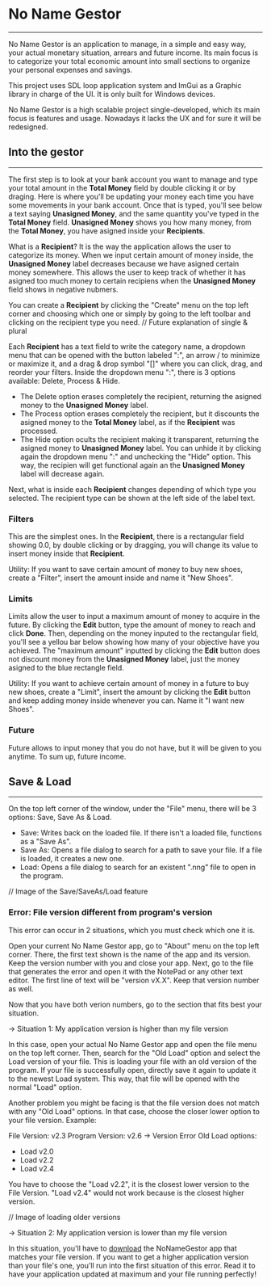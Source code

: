 # No Name Gestor
--------------------------------------
No Name Gestor is an application to manage, in a simple and easy way, your actual monetary situation, arrears and future income.
Its main focus is to categorize your total economic amount into small sections to organize your personal expenses and savings.

This project uses SDL loop application system and ImGui as a Graphic library in charge of the UI. It is only built for Windows devices.

No Name Gestor is a high scalable project single-developed, which its main focus is features and usage. Nowadays it lacks the UX and
for sure it will be redesigned.

## Into the gestor
--------------------------------------
The first step is to look at your bank account you want to manage and type your total amount in the **Total Money** field by double clicking it or by draging.
Here is where you'll be updating your money each time you have some movements in your bank account.
Once that is typed, you'll see below a text saying **Unasigned Money**, and the same quantity you've typed in the **Total Money** field.
**Unasigned Money** shows you how many money, from the **Total Money**, you have asigned inside your **Recipients**.

What is a **Recipient**?
It is the way the application allows the user to categorize its money. When we input certain amount of money inside, the **Unasigned Money** label decreases because
we have asigned certain money somewhere. This allows the user to keep track of whether it has asigned too much money to certain recipiens when the **Unasigned Money** field shows in negative nubmers.

You can create a **Recipient** by clicking the "Create" menu on the top left corner and choosing which one or simply by going to the left toolbar and clicking 
on the recipient type you need. // Future explanation of single & plural

Each **Recipient** has a text field to write the category name, a dropdown menu that can be opened with the button labeled ":", an arrow \/ to minimize or maximize it, and a drag & drop symbol "[]" where you can click, drag, and reorder your filters. Inside the dropdown menu ":", there is 3 options available: Delete, Process & Hide.
 - The Delete option erases completely the recipient, returning the asigned money to the **Unasigned Money** label.
 - The Process option erases completely the recipient, but it discounts the asigned money to the **Total Money** label, as if the **Recipient** was processed.
 - The Hide option ocults the recipient making it transparent, returning the asigned money to **Unasigned Money** label. You can unhide it by clicking again the dropdown menu ":" and unchecking the "Hide" option. This way, the recipien will get functional again an the **Unasigned Money** label will decrease again. 


Next, what is inside each **Recipient** changes depending of which type you selected. The recipient type can be shown at the left side of the label text.

### Filters
This are the simplest ones. In the **Recipient**, there is a rectangular field showing 0.0, by double clicking or by dragging, you will change its value
to insert money inside that **Recipient**.

Utility: If you want to save certain amount of money to buy new shoes, create a "Filter", insert the amount inside and name it "New Shoes".

### Limits
Limits allow the user to input a maximum amount of money to acquire in the future. By clicking the **Edit** button, type the amount of money to reach and click **Done**. Then, depending on the money inputed to the rectangular field, you'll see a yellou bar below showing how many of your objective have you achieved.
The "maximum amount" inputted by clicking the **Edit** button does not discount money from the **Unasigned Money** label, just the money asigned to the blue rectangle field.

Utility: If you want to achieve certain amount of money in a future to buy new shoes, create a "Limit", insert the amount by clicking the **Edit** button and keep adding money inside whenever you can. Name it "I want new Shoes".

### Future
Future allows to input money that you do not have, but it will be given to you anytime. To sum up, future income.

## Save & Load
--------------------------------------
On the top left corner of the window, under the "File" menu, there will be 3 options: Save, Save As & Load.
 - Save: Writes back on the loaded file. If there isn't a loaded file, functions as a "Save As".
 - Save As: Opens a file dialog to search for a path to save your file. If a file is loaded, it creates a new one.
 - Load: Opens a file dialog to search for an existent ".nng" file to open in the program.

// Image of the Save/SaveAs/Load feature

### Error: File version different from program's version
This error can occur in 2 situations, which you must check which one it is. 

Open your current No Name Gestor app, go to "About" menu on the top left corner.
There, the first text shown is the name of the app and its version. Keep the version number with you and close your app.
Next, go to the file that generates the error and open it with the NotePad or any other text editor. The first line of text will be "version vX.X". Keep that
version number as well.

Now that you have both verion numbers, go to the section that fits best your situation.

  -> Situation 1: My application version is higher than my file version
  
In this case, open your actual No Name Gestor app and open the file menu on the top left corner. Then, search for the "Old Load" option and select
the Load version of your file. This is loading your file with an old version of the program. If your file is successfully open, directly save it again to
update it to the newest Load system. This way, that file will be opened with the normal "Load" option.

Another problem you might be facing is that the file version does not match with any "Old Load" options. In that case, choose the closer lower option
to your file version. Example:

File Version: v2.3
Program Version: v2.6 -> Version Error
Old Load options:
 - Load v2.0
 - Load v2.2
 - Load v2.4

You have to choose the "Load v2.2", it is the closest lower version to the File Version. "Load v2.4" would not work because is the closest higher version.

// Image of loading older versions
  
  -> Situation 2: My application version is lower than my file version
  
In this situation, you'll have to [download](https://github.com/Ar-Ess/NoNameGestor/releases) the NoNameGestor app that matches your file version. If you want to get a higher application version than your file's one, you'll run into the first situation of this error. Read it to have your application updated at maximum and your file running perfectly!
 
